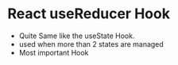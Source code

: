 # React useReducer Hook

- Quite Same like the useState Hook.
- used when more than 2 states are managed
- Most important Hook